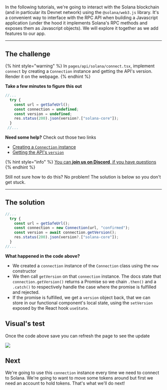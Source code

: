 # 

In the following tutorials, we're going to interact with the Solana blockchain (and in particular its Devnet network) using the `@solana/web3.js` library. It's a convenient way to interface with the RPC API when building a Javascript application (under the hood it implements Solana's RPC methods and exposes them as Javascript objects). We will explore it together as we add features to our app.

----------------------------------

## The challenge

{% hint style="warning" %}
In `pages/api/solana/connect.tsx`, implement `connect` by creating a `Connection` instance and getting the API's version. Render it on the webpage.
{% endhint %}

**Take a few minutes to figure this out**

```typescript
//...
  try {
    const url = getSafeUrl();
    const connection = undefined;
    const version = undefined;
    res.status(200).json(version?.["solana-core"]);
  }
 //...
```

**Need some help?** Check out those two links
* [Creating a `Connection` instance](https://solana-labs.github.io/solana-web3.js/classes/Connection.html#constructor)  
* [Getting the API's `version`](https://solana-labs.github.io/solana-web3.js/classes/Connection.html#getversion)

{% hint style="info" %}
[You can **join us on Discord**, if you have questions](https://discord.gg/fszyM7K)
{% endhint %}

Still not sure how to do this? No problem! The solution is below so you don't get stuck.

----------------------------------

## The solution

```typescript
//...
  try {
    const url = getSafeUrl();
    const connection = new Connection(url, "confirmed");
    const version = await connection.getVersion();
    res.status(200).json(version?.["solana-core"]);
  } 
//...
```

**What happened in the code above?**
* We created a `connection` instance of the `Connection` class using the `new` constructor
* We then call `getVersion` on that `connection` instance. The docs state that `connection.getVersion()` returns a Promise so we chain `.then()` and a `.catch()` to respectively handle the case where the promise is fulfilled and rejected.
* If the promise is fulfilled, we get a `version` object back, that we can store in our functional component's local state, using the `setVersion` exposed by the React hook `useState`.

## Visual's test

Once the code above save you can refresh the page to see the update

![](../../../.gitbook/assets/solana-connect.git)


## Next

We're going to use this `connection` instance every time we need to connect to Solana. We're going to want to move some tokens around but first we need an account to hold tokens. That's what we'll do next!
